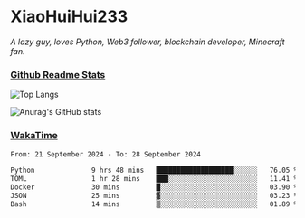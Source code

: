 # XiaoHuiHui233

*A lazy guy, loves Python, Web3 follower, blockchain developer, Minecraft fan.*

### [Github Readme Stats](https://github.com/anuraghazra/github-readme-stats)

![Top Langs](https://github-readme-stats.vercel.app/api/top-langs/?username=XiaoHuiHui233&layout=compact&theme=github_dark)

![Anurag's GitHub stats](https://github-readme-stats.vercel.app/api?username=XiaoHuiHui233&show_icons=true&theme=github_dark)

### [WakaTime](https://wakatime.com)

<!--START_SECTION:waka-->

```txt
From: 21 September 2024 - To: 28 September 2024

Python              9 hrs 48 mins   ███████████████████░░░░░░   76.05 %
TOML                1 hr 28 mins    ███░░░░░░░░░░░░░░░░░░░░░░   11.41 %
Docker              30 mins         █░░░░░░░░░░░░░░░░░░░░░░░░   03.90 %
JSON                25 mins         ▓░░░░░░░░░░░░░░░░░░░░░░░░   03.23 %
Bash                14 mins         ▒░░░░░░░░░░░░░░░░░░░░░░░░   01.89 %
```

<!--END_SECTION:waka-->
